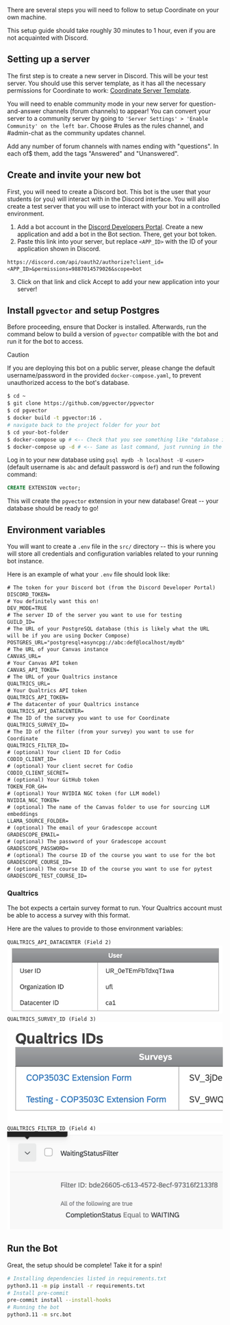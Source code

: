 There are several steps you will need to follow to setup Coordinate on your
own machine.

This setup guide should take roughly 30 minutes to 1 hour, even if you are not
acquainted with Discord.

## Setting up a server

The first step is to create a new server in Discord. This will be your test server. You should use
this server template, as it has all the necessary permissions for Coordinate to
work: [Coordinate Server Template](https://discord.new/QU2VzzDwHhfM).

You will need to enable community mode in your new server for question-and-answer
channels (forum channels) to appear! You can convert your server to a community
server by going to `'Server Settings' > 'Enable Community' on the left bar`.
Choose #rules as the rules channel, and #admin-chat as the community updates
channel.

Add any number of forum channels with names ending with "questions". In each of$
them, add the tags "Answered" and "Unanswered".

## Create and invite your new bot

First, you will need to create a Discord bot. This bot is the user that your
students (or you) will interact with in the Discord interface. You will also
create a test server that you will use to interact with your bot in a controlled
environment.

1. Add a bot account in the [Discord Developers Portal](https://discord.com/developers/applications/).
   Create a new application and add a bot in the Bot section. There, get your bot token.
2. Paste this link into your server, but replace `<APP_ID>` with the ID of your
   application shown in Discord.
```
https://discord.com/api/oauth2/authorize?client_id=<APP_ID>&permissions=9887014579026&scope=bot
```
3. Click on that link and click Accept to add your new application into your server!

## Install `pgvector` and setup Postgres

Before proceeding, ensure that Docker is installed. Afterwards, run the command
below to build a version of `pgvector` compatible with the bot and run it for the
bot to access.

> [!CAUTION]
> If you are deploying this bot on a public server, please change the default
username/password in the provided `docker-compose.yaml`, to prevent unauthorized
access to the bot's database.

```bash
$ cd ~
$ git clone https://github.com/pgvector/pgvector
$ cd pgvector
$ docker build -t pgvector:16 .
# navigate back to the project folder for your bot
$ cd your-bot-folder
$ docker-compose up # <-- Check that you see something like "database is ready to accept connections", then ctrl c to cancel
$ docker-compose up -d # <-- Same as last command, just running in the background
```

Log in to your new database using `psql mydb -h localhost -U <user>`
(default username is `abc` and default password is `def`) and run the following command:

```sql
CREATE EXTENSION vector;
```

This will create the `pgvector` extension in your new database! Great -- your
database should be ready to go!

## Environment variables

You will want to create a `.env` file in the `src/` directory -- this is where
you will store all credentials and configuration variables related to your running
bot instance.

Here is an example of what your `.env` file should look like:

```env
# The token for your Discord bot (from the Discord Developer Portal)
DISCORD_TOKEN=
# You definitely want this on!
DEV_MODE=TRUE
# The server ID of the server you want to use for testing
GUILD_ID=
# The URL of your PostgreSQL database (this is likely what the URL will be if you are using Docker Compose)
POSTGRES_URL="postgresql+asyncpg://abc:def@localhost/mydb"
# The URL of your Canvas instance
CANVAS_URL=
# Your Canvas API token
CANVAS_API_TOKEN=
# The URL of your Qualtrics instance
QUALTRICS_URL=
# Your Qualtrics API token
QUALTRICS_API_TOKEN=
# The datacenter of your Qualtrics instance
QUALTRICS_API_DATACENTER=
# The ID of the survey you want to use for Coordinate
QUALTRICS_SURVEY_ID=
# The ID of the filter (from your survey) you want to use for Coordinate
QUALTRICS_FILTER_ID=
# (optional) Your client ID for Codio
CODIO_CLIENT_ID=
# (optional) Your client secret for Codio
CODIO_CLIENT_SECRET=
# (optional) Your GitHub token
TOKEN_FOR_GH=
# (optional) Your NVIDIA NGC token (for LLM model)
NVIDIA_NGC_TOKEN=
# (optional) The name of the Canvas folder to use for sourcing LLM embeddings
LLAMA_SOURCE_FOLDER=
# (optional) The email of your Gradescope account
GRADESCOPE_EMAIL=
# (optional) The password of your Gradescope account
GRADESCOPE_PASSWORD=
# (optional) The course ID of the course you want to use for the bot
GRADESCOPE_COURSE_ID=
# (optional) The course ID of the course you want to use for pytest
GRADESCOPE_TEST_COURSE_ID=
```

### Qualtrics

The bot expects a certain survey format to run. Your Qualtrics account must be
able to access a survey with this format.

Here are the values to provide to those environment variables:

`QUALTRICS_API_DATACENTER (Field 2)`
![](../assets/user_qualtrics_table.png)
`QUALTRICS_SURVEY_ID (Field 3)`
![](../assets/qualtrics_ids_table.png)
`QUALTRICS_FILTER_ID (Field 4)`
![](../assets/qualtrics_filter.png)

## Run the Bot

Great, the setup should be complete! Take it for a spin!

```bash
# Installing dependencies listed in requirements.txt
python3.11 -m pip install -r requirements.txt
# Install pre-commit
pre-commit install --install-hooks
# Running the bot
python3.11 -m src.bot
```
